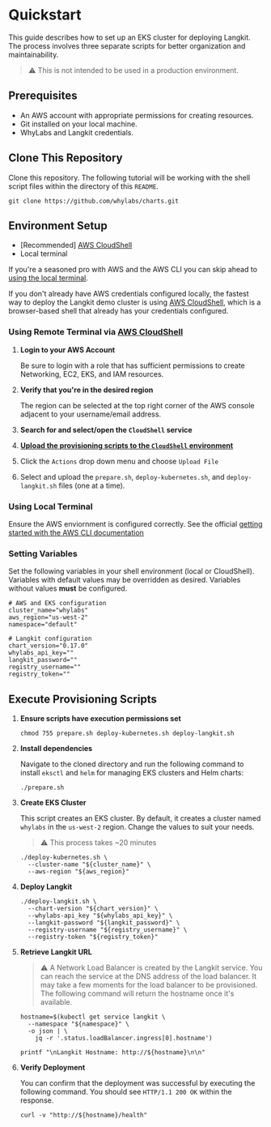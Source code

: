 # Quickstart

This guide describes how to set up an EKS cluster for deploying Langkit. The
process involves three separate scripts for better organization and
maintainability.

> :warning: This is not intended to be used in a production environment.

## Prerequisites

- An AWS account with appropriate permissions for creating resources.
- Git installed on your local machine.
- WhyLabs and Langkit credentials.

## Clone This Repository

Clone this repository. The following tutorial will be working with the shell
script files within the directory of this `README`.

```shell
git clone https://github.com/whylabs/charts.git
```

## Environment Setup

- [Recommended] [AWS CloudShell](https://aws.amazon.com/cloudshell/)
- Local terminal

If you're a seasoned pro with AWS and the AWS CLI you can skip ahead to
[using the local terminal](#using-local-terminal).

If you don't already have AWS credentials configured locally, the fastest way to
deploy the Langkit demo cluster is using
[AWS CloudShell](https://aws.amazon.com/cloudshell/), which is a browser-based
shell that already has your credentials configured.

### Using Remote Terminal via [AWS CloudShell](https://aws.amazon.com/cloudshell/)

1. **Login to your AWS Account**

    Be sure to login with a role that has sufficient permissions to create
    Networking, EC2, EKS, and IAM resources.

1. **Verify that you're in the desired region** 

    The region can be selected at the top right corner of the AWS console
    adjacent to your username/email address.

1. **Search for and select/open the `CloudShell` service**

1. **[Upload the provisioning scripts to the `CloudShell` environment](https://docs.aws.amazon.com/cloudshell/latest/userguide/getting-started.html#folder-upload)**

  1. Click the `Actions` drop down menu and choose `Upload File`
  1. Select and upload the `prepare.sh`, `deploy-kubernetes.sh`, and
  `deploy-langkit.sh` files (one at a time).

### Using Local Terminal

Ensure the AWS enviornment is configured correctly. See the official
[getting started with the AWS CLI documentation](https://docs.aws.amazon.com/cli/latest/userguide/cli-chap-getting-started.html)

### Setting Variables

Set the following variables in your shell environment (local or CloudShell).
Variables with default values may be overridden as desired. Variables without
values **must** be configured.

```shell
# AWS and EKS configuration
cluster_name="whylabs"
aws_region="us-west-2"
namespace="default"

# Langkit configuration
chart_version="0.17.0"
whylabs_api_key=""
langkit_password=""
registry_username=""
registry_token=""
```

## Execute Provisioning Scripts

1. **Ensure scripts have execution permissions set**

    ```shell
    chmod 755 prepare.sh deploy-kubernetes.sh deploy-langkit.sh
    ```

1. **Install dependencies**

    Navigate to the cloned directory and run the following command to install
    `eksctl` and `helm` for managing EKS clusters and Helm charts:

    ```shell
    ./prepare.sh
    ```

1. **Create EKS Cluster**
    
    This script creates an EKS cluster. By default, it creates a cluster named
    `whylabs` in the `us-west-2` region. Change the values to suit your needs.

    > :warning: This process takes ~20 minutes

    ```shell
    ./deploy-kubernetes.sh \
      --cluster-name "${cluster_name}" \
      --aws-region "${aws_region}"
    ```

1. **Deploy Langkit**

    ```shell
    ./deploy-langkit.sh \
      --chart-version "${chart_version}" \
      --whylabs-api_key "${whylabs_api_key}" \
      --langkit-password "${langkit_password}" \
      --registry-username "${registry_username}" \
      --registry-token "${registry_token}"
    ```

1. **Retrieve Langkit URL**

    > :warning: A Network Load Balancer is created by the Langkit service. You
    > can reach the service at the DNS address of the load balancer. It may take
    > a few moments for the load balancer to be provisioned. The following
    > command will return the hostname once it's available. 

    ```shell
    hostname=$(kubectl get service langkit \
      --namespace "${namespace}" \
      -o json | \
        jq -r '.status.loadBalancer.ingress[0].hostname')

    printf "\nLangkit Hostname: http://${hostname}\n\n"
    ```

1. **Verify Deployment**

    You can confirm that the deployment was successful by executing the
    following command. You should see `HTTP/1.1 200 OK` within the response.

    ```shell
    curl -v "http://${hostname}/health"
    ```
